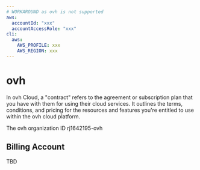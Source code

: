 ```yaml
---
# WORKAROUND as ovh is not supported
aws:
  accountId: "xxx"
  accountAccessRole: "xxx"
cli:
  aws:
    AWS_PROFILE: xxx
    AWS_REGION: xxx
---
```



# ovh

In ovh Cloud, a "contract" refers to the agreement or subscription plan that you have with them for using their cloud services. It outlines the terms, conditions, and pricing for the resources and features you're entitled to use within the ovh cloud platform.

The ovh organization ID rj1642195-ovh
## Billing Account

TBD
